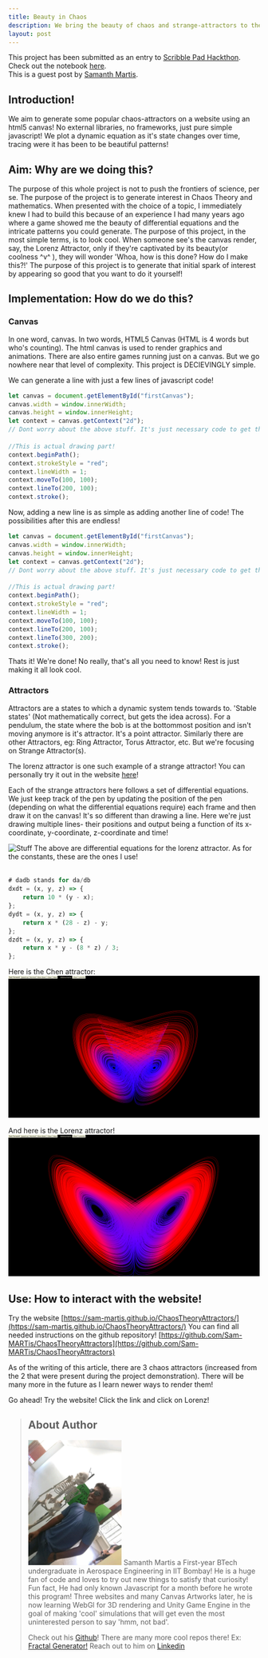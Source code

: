 ```yaml
---
title: Beauty in Chaos
description: We bring the beauty of chaos and strange-attractors to the browser using an html5 canvas and JavaScript.
layout: post
---
```


This project has been submitted as an entry to [Scribble Pad Hackthon](https://scribbler.live). Check out the notebook [here](https://app.scribbler.live?jsnb=https://scribbler.live/scribblepad/ChaosTheoryAttractors/ChaosPlotter.jsnb).
<br> This is a guest post by [Samanth Martis](#about-author).
## Introduction!

We aim to generate some popular chaos-attractors on a website using an html5 canvas! No external libraries, no frameworks, just pure simple javascript! We plot a dynamic equation as it's state changes over time, tracing were it has been to be beautiful patterns!


## Aim: Why are we doing this?

The purpose of this whole project is not to push the frontiers of science, per se. The purpose of the project is to generate interest in Chaos Theory and mathematics. When presented with the choice of a topic, I immediately knew I had to build this because of an experience I had many years ago where a game showed me the beauty of differential equations and the intricate patterns you could generate. 
The purpose of this project, in the most simple terms, is to look cool. When someone see's the canvas render, say, the Lorenz Attractor, only if they're captivated by its beauty(or coolness ^v^ ), they will wonder 'Whoa, how is this done? How do I make this?!'
The purpose of this project is to generate that initial spark of interest by appearing so good that you want to do it yourself!



## Implementation: How do we do this?



### Canvas
In one word, canvas. In two words, HTML5 Canvas (HTML is 4 words but who's counting). 
The html canvas is used to render graphics and animations. There are also entire games running just on a canvas.
But we go nowhere near that level of complexity. This project is DECIEVINGLY simple. 

We can generate a line with just a few lines of javascript code!

```javascript
let canvas = document.getElementById("firstCanvas");
canvas.width = window.innerWidth;
canvas.height = window.innerHeight;
let context = canvas.getContext("2d");
// Dont worry about the above stuff. It's just necessary code to get the canvas running!

//This is actual drawing part!
context.beginPath();
context.strokeStyle = "red";
context.lineWidth = 1;
context.moveTo(100, 100);
context.lineTo(200, 100);
context.stroke();
```

Now, adding a new line is as simple as adding another line of code! The possibilities after this are endless! 
```javascript
let canvas = document.getElementById("firstCanvas");
canvas.width = window.innerWidth;
canvas.height = window.innerHeight;
let context = canvas.getContext("2d");
// Dont worry about the above stuff. It's just necessary code to get the canvas running!

//This is actual drawing part!
context.beginPath();
context.strokeStyle = "red";
context.lineWidth = 1;
context.moveTo(100, 100);
context.lineTo(200, 100);
context.lineTo(300, 200);
context.stroke();

```

Thats it! We're done!
No really, that's all you need to know!
Rest is just making it all look cool.

### Attractors

Attractors are a states to which a dynamic system tends towards to. 'Stable states' (Not mathematically correct, but gets the idea across). For a pendulum, the state where the bob is at the bottommost position and isn't moving anymore is it's attractor. It's a point attractor. 
Similarly there are other Attractors, eg: Ring Attractor, Torus Attractor, etc. 
But we're focusing on Strange Attractor(s).

The lorenz attractor is one such example of a strange attractor!
You can personally try it out in the website [here](https://sam-martis.github.io/ChaosTheoryAttractors/)!

Each of the strange attractors here follows a set of differential equations. We just keep track of the pen by updating the position of the pen (depending on what the differential equations require) each frame and then draw it on the canvas!
It's so different than drawing a line. Here we're just drawing multiple lines- their positions and output being a function of its x-coordinate, y-coordinate, z-coordinate and time!

![Stuff](https://wikimedia.org/api/rest_v1/media/math/render/svg/7928004d58943529a7be774575a62ca436a82a7f)
The above are differential equations for the lorenz attractor. As for the constants, these are the ones I use!

```javascript

# dadb stands for da/db
dxdt = (x, y, z) => {
	return 10 * (y - x);
};
dydt = (x, y, z) => {
	return x * (28 - z) - y;
};
dzdt = (x, y, z) => {
	return x * y - (8 * z) / 3;
};
```



Here is the Chen attractor:
![Chen Attractor](/scribblepad/ChaosTheoryAttractors/images/ChenAttractor.png)

And here is the Lorenz attractor!
![Lorenz Attractor](/scribblepad/ChaosTheoryAttractors/images/LorenzAttractor.png)


## Use: How to interact with the website!

Try the website  [https://sam-martis.github.io/ChaosTheoryAttractors/](https://sam-martis.github.io/ChaosTheoryAttractors/)
You can find all needed instructions on the github repository! 
[https://github.com/Sam-MARTis/ChaosTheoryAttractors](https://github.com/Sam-MARTis/ChaosTheoryAttractors)

As of the writing of this article, there are 3 chaos attractors (increased from the 2 that were present during the project demonstration). There will be many more in the future as I learn newer ways to render them!

Go ahead! Try the website! Click the link and click on Lorenz!




>## About Author
><img src='/scribblepad/ChaosTheoryAttractors/images/samanth.jpeg' style="height:250px"/>
>Samanth Martis a First-year BTech undergraduate in Aerospace Engineering in IIT Bombay! He is a huge fan of code and loves to try out new things to satisfy that curiosity! Fun fact, He had only known Javascript for a month before he wrote this program! Three websites and many Canvas Artworks later, he is now learning WebGl for 3D rendering and Unity Game Engine in the goal of making 'cool' simulations that will get even the most uninterested person to say 'hmm, not bad'.
>
>Check out his [Github](https://github.com/Sam-MARTis)! There are many more cool repos there! Ex: [Fractal Generator!](https://sam-martis.github.io/Fractal-Generator/) Reach out to him on [Linkedin](https://www.linkedin.com/in/samanth-martis-5309ab293/)
